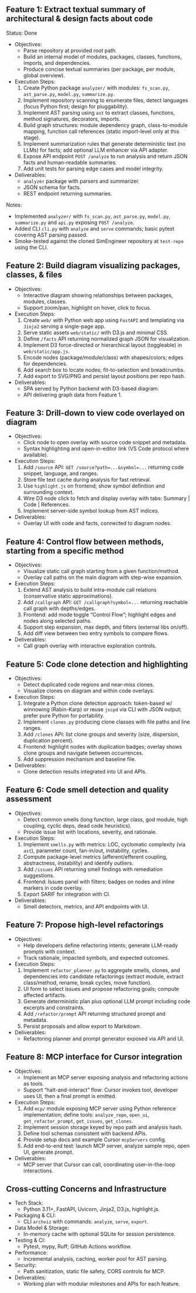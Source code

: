 ## Feature 1: Extract textual summary of architectural & design facts about code

Status: Done

- Objectives:
  - Parse repository at provided root path.
  - Build an internal model of modules, packages, classes, functions, imports, and dependencies.
  - Produce concise textual summaries (per package, per module, global overview).
- Execution Steps:
  1. Create Python package `analyzer/` with modules: `fs_scan.py`, `ast_parse.py`, `model.py`, `summarize.py`.
  2. Implement repository scanning to enumerate files, detect languages (focus Python first; design for pluggability).
  3. Implement AST parsing using `ast` to extract classes, functions, method signatures, decorators, imports.
  4. Build graph structures: module dependency graph, class-to-module mapping, function call references (static import-level only at this stage).
  5. Implement summarization rules that generate deterministic text (no LLMs) for facts; add optional LLM enhancer via API adapter.
  6. Expose API endpoint `POST /analyze` to run analysis and return JSON facts and human-readable summaries.
  7. Add unit tests for parsing edge cases and model integrity.
- Deliverables:
  - `analyzer` package with parsers and summarizer.
  - JSON schema for facts.
  - REST endpoint returning summaries.

Notes:
- Implemented `analyzer/` with `fs_scan.py`, `ast_parse.py`, `model.py`, `summarize.py` and `api.py` exposing `POST /analyze`.
- Added CLI `cli.py` with `analyze` and `serve` commands; basic pytest covering AST parsing passed.
- Smoke-tested against the cloned SimEngineer repository at `test-repo` using the CLI.

## Feature 2: Build diagram visualizing packages, classes, & files

- Objectives:
  - Interactive diagram showing relationships between packages, modules, classes.
  - Support zoom/pan, highlight on hover, click to focus.
- Execution Steps:
  1. Create `web/` with Python web app using `FastAPI` and templating via `Jinja2` serving a single-page app.
  2. Serve static assets `web/static/` with D3.js and minimal CSS.
  3. Define `/facts` API returning normalized graph JSON for visualization.
  4. Implement D3 force-directed or hierarchical layout (toggleable) in `web/static/app.js`.
  5. Encode nodes (package/module/class) with shapes/colors; edges for dependencies.
  6. Add search box to locate nodes; fit-to-selection and breadcrumbs.
  7. Add export to SVG/PNG and persist layout positions per repo hash.
- Deliverables:
  - SPA served by Python backend with D3-based diagram.
  - API delivering graph data from Feature 1.

## Feature 3: Drill-down to view code overlayed on diagram

- Objectives:
  - Click node to open overlay with source code snippet and metadata.
  - Syntax highlighting and open-in-editor link (VS Code protocol where available).
- Execution Steps:
  1. Add `/source` API: `GET /source?path=...&symbol=...` returning code snippet, language, and ranges.
  2. Store file text cache during analysis for fast retrieval.
  3. Use `highlight.js` on frontend; show symbol definition and surrounding context.
  4. Wire D3 node click to fetch and display overlay with tabs: Summary | Code | References.
  5. Implement server-side symbol lookup from AST indices.
- Deliverables:
  - Overlay UI with code and facts, connected to diagram nodes.

## Feature 4: Control flow between methods, starting from a specific method

- Objectives:
  - Visualize static call graph starting from a given function/method.
  - Overlay call paths on the main diagram with step-wise expansion.
- Execution Steps:
  1. Extend AST analysis to build intra-module call relations (conservative static approximations).
  2. Add `/callgraph` API: `GET /callgraph?symbol=...` returning reachable call graph with depths/edges.
  3. Frontend: add mode toggle “Control Flow”; highlight edges and nodes along selected paths.
  4. Support step expansion, max depth, and filters (external libs on/off).
  5. Add diff view between two entry symbols to compare flows.
- Deliverables:
  - Call graph overlay with interactive exploration controls.

## Feature 5: Code clone detection and highlighting

- Objectives:
  - Detect duplicated code regions and near-miss clones.
  - Visualize clones on diagram and within code overlays.
- Execution Steps:
  1. Integrate a Python clone detection approach: token-based w/ winnowing (Rabin-Karp) or reuse `jscpd` via CLI with JSON output; prefer pure Python for portability.
  2. Implement `clones.py` producing clone classes with file paths and line ranges.
  3. Add `/clones` API: list clone groups and severity (size, dispersion, duplication percent).
  4. Frontend: highlight nodes with duplication badges; overlay shows clone groups and navigate between occurrences.
  5. Add suppression mechanism and baseline file.
- Deliverables:
  - Clone detection results integrated into UI and APIs.

## Feature 6: Code smell detection and quality assessment

- Objectives:
  - Detect common smells (long function, large class, god module, high coupling, cyclic deps, dead code heuristics).
  - Provide issue list with locations, severity, and rationale.
- Execution Steps:
  1. Implement `smells.py` with metrics: LOC, cyclomatic complexity (via `ast`), parameter count, fan-in/out, instability, cycles.
  2. Compute package-level metrics (afferent/efferent coupling, abstractness, instability) and identify outliers.
  3. Add `/issues` API returning smell findings with remediation suggestions.
  4. Frontend: Issues panel with filters; badges on nodes and inline markers in code overlay.
  5. Export SARIF for integration with CI.
- Deliverables:
  - Smell detectors, metrics, and API endpoints with UI.

## Feature 7: Propose high-level refactorings

- Objectives:
  - Help developers define refactoring intents; generate LLM-ready prompts with context.
  - Track rationale, impacted symbols, and expected outcomes.
- Execution Steps:
  1. Implement `refactor_planner.py` to aggregate smells, clones, and dependencies into candidate refactorings (extract module, extract class/method, rename, break cycles, move function).
  2. UI form to select issues and propose refactoring goals; compute affected artifacts.
  3. Generate deterministic plan plus optional LLM prompt including code excerpts and constraints.
  4. Add `/refactor/prompt` API returning structured prompt and metadata.
  5. Persist proposals and allow export to Markdown.
- Deliverables:
  - Refactoring planner and prompt generator exposed via API and UI.

## Feature 8: MCP interface for Cursor integration

- Objectives:
  - Implement an MCP server exposing analysis and refactoring actions as tools.
  - Support “halt-and-interact” flow: Cursor invokes tool, developer uses UI, then a final prompt is emitted.
- Execution Steps:
  1. Add `mcp/` module exposing MCP server using Python reference implementation; define tools: `analyze_repo`, `open_ui`, `get_refactor_prompt`, `get_issues`, `get_clones`.
  2. Implement session storage keyed by repo path and analysis hash.
  3. Define tool schemas consistent with backend APIs.
  4. Provide setup docs and example Cursor `mcpServers` config.
  5. Add end-to-end test: launch MCP server, analyze sample repo, open UI, generate prompt.
- Deliverables:
  - MCP server that Cursor can call, coordinating user-in-the-loop interactions.

## Cross-cutting Concerns and Infrastructure

- Tech Stack:
  - Python 3.11+, FastAPI, Uvicorn, Jinja2, D3.js, highlight.js.
- Packaging & CLI:
  - CLI `archviz` with commands: `analyze`, `serve`, `export`.
- Data Model & Storage:
  - In-memory cache with optional SQLite for session persistence.
- Testing & CI:
  - Pytest, mypy, Ruff; GitHub Actions workflow.
- Performance:
  - Incremental analysis, caching, worker pool for AST parsing.
- Security:
  - Path sanitization, static file safety, CORS controls for MCP.
- Deliverables:
  - Working plan with modular milestones and APIs for each feature.
